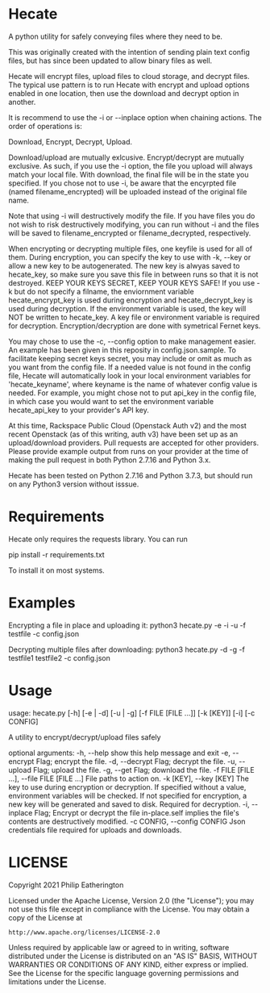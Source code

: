 # Hecate
A python utility for safely conveying files where they need to be.

This was originally created with the intention of sending plain text config
files, but has since been updated to allow binary files as well.

Hecate will encrypt files, upload files to cloud storage, and decrypt files.
The typical use pattern is to run Hecate with encrypt and upload options
enabled in one location, then use the download and decrypt option in another.

It is recommend to use the -i or --inplace option when chaining actions.
The order of operations is:

Download, Encrypt, Decrypt, Upload.

Download/upload are mutually exlcusive. Encrypt/decrypt are mutually
exclusive.  As such, if you use the -i option, the file you upload will
always match your local file. With download, the final file will be in the
state you specified. If you chose not to use -i, be aware that the
encyrpted file (named filename_encrypted) will be uploaded instead of the
original file name.

Note that using -i will destructively modify the file. If you have files
you do not wish to risk destructively modifying, you can run without -i and
the files will be saved to filename_encrypted or filename_decrypted,
respectively.

When encrypting or decrypting multiple files, one keyfile is used for all of
them. During encryption, you can specify the key to use with -k, --key or allow
a new key to be autogenerated. The new key is alwyas saved to hecate_key, so
make sure you save this file in between runs so that it is not destroyed.
KEEP YOUR KEYS SECRET, KEEP YOUR KEYS SAFE! If you use -k but do not specify
a filname, the enviornment variable hecate_encrypt_key is used during
encryption and hecate_decrypt_key is used during decryption. If the
environment variable is used, the key will NOT be written to hecate_key. 
A key file or environment variable is required for decryption.
Encryption/decryption are done with symetrical Fernet keys.

You may chose to use the -c, --config option to make management easier.
An example has been given in this reposity in config.json.sample.
To facilitate keeping secret keys secret, you may include or omit as much
as you want from the config file. If a needed value is not found in the config
file, Hecate will automatically look in your local environment variables for
'hecate_keyname', where keyname is the name of whatever config value is
needed. For example, you might chose not to put api_key in the config file,
in which case you would want to set the environment variable hecate_api_key
to your provider's API key.

At this time, Rackspace Public Cloud (Openstack Auth v2) and the most recent
Openstack (as of this writing, auth v3) have been set up as an upload/download
providers. Pull requests are accepted for other providers. Please provide
example output from runs on your provider at the time of making the pull
request in both Python 2.7.16 and Python 3.x.

Hecate has been tested on Python 2.7.16 and Python 3.7.3, but should run
on any Python3 version without isssue.

# Requirements
Hecate only requires the requests library. You can run

pip install -r requirements.txt

To install it on most systems.

# Examples

Encrypting a file in place and uploading it:
python3 hecate.py -e -i -u -f testfile -c config.json

Decrypting multiple files after downloading:
python3 hecate.py -d -g -f testfile1 testfile2 -c config.json


# Usage
usage: hecate.py [-h] [-e | -d] [-u | -g] [-f FILE [FILE ...]] [-k [KEY]] [-i]
                 [-c CONFIG]

A utility to encrypt/decrypt/upload files safely

optional arguments:
  -h, --help            show this help message and exit
  -e, --encrypt         Flag; encrypt the file.
  -d, --decrypt         Flag; decrypt the file.
  -u, --upload          Flag; upload the file.
  -g, --get             Flag; download the file.
  -f FILE [FILE ...], --file FILE [FILE ...]
                        File paths to action on.
  -k [KEY], --key [KEY]
                        The key to use during encryption or decryption. If
                        specified without a value, environment variables will
                        be checked. If not specified for encryption, a new key
                        will be generated and saved to disk. Required for
                        decryption.
  -i, --inplace         Flag; Encrypt or decrypt the file in-place.self
                        implies the file's contents are destructively
                        modified.
  -c CONFIG, --config CONFIG
                        Json credentials file required for uploads and
                        downloads.

# LICENSE

Copyright 2021 Philip Eatherington

Licensed under the Apache License, Version 2.0 (the "License");
you may not use this file except in compliance with the License.
You may obtain a copy of the License at

    http://www.apache.org/licenses/LICENSE-2.0

Unless required by applicable law or agreed to in writing, software
distributed under the License is distributed on an "AS IS" BASIS,
WITHOUT WARRANTIES OR CONDITIONS OF ANY KIND, either express or implied.
See the License for the specific language governing permissions and
limitations under the License.
